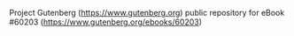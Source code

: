 Project Gutenberg (https://www.gutenberg.org) public repository for eBook #60203 (https://www.gutenberg.org/ebooks/60203)
